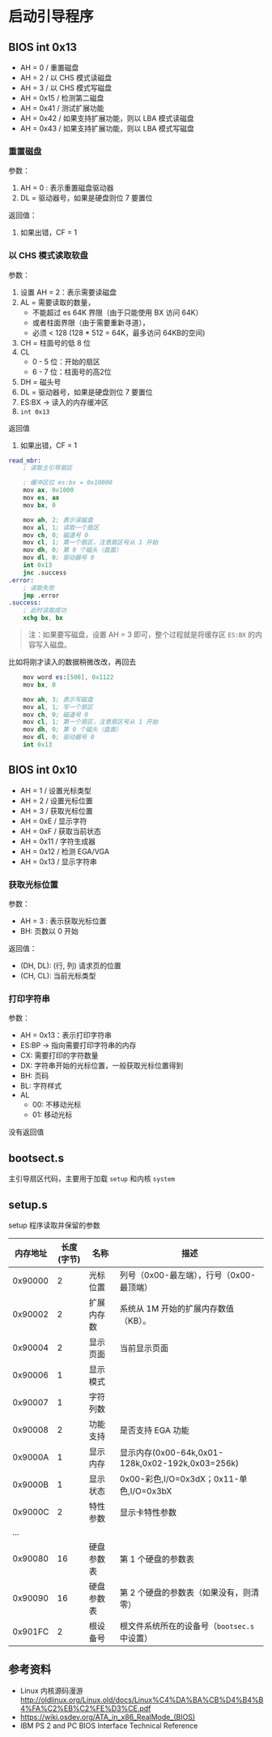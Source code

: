 # 启动引导程序

## BIOS int 0x13

- AH = 0 / 重置磁盘
- AH = 2 / 以 CHS 模式读磁盘
- AH = 3 / 以 CHS 模式写磁盘
- AH = 0x15 / 检测第二磁盘
- AH = 0x41 / 测试扩展功能
- AH = 0x42 / 如果支持扩展功能，则以 LBA 模式读磁盘
- AH = 0x43 / 如果支持扩展功能，则以 LBA 模式写磁盘

### 重置磁盘

参数：

1. AH = 0 : 表示重置磁盘驱动器
2. DL = 驱动器号，如果是硬盘则位 7 要置位

返回值：

1. 如果出错，CF = 1

### 以 CHS 模式读取软盘

参数：

1. 设置 AH = 2：表示需要读磁盘
2. AL = 需要读取的数量，
   - 不能超过 es 64K 界限（由于只能使用 BX 访问 64K）
   - 或者柱面界限（由于需要重新寻道），
   - 必须 < 128 (128 * 512 = 64K，最多访问 64KB的空间)
3. CH = 柱面号的低 8 位
4. CL 
    - 0 - 5 位：开始的扇区
    - 6 - 7 位：柱面号的高2位
5. DH = 磁头号
6. DL = 驱动器号，如果是硬盘则位 7 要置位
7. ES:BX -> 读入的内存缓冲区
8. `int 0x13`

返回值

1. 如果出错，CF = 1

```s
read_mbr:
    ; 读取主引导扇区

    ; 缓冲区位 es:bx = 0x10000
    mov ax, 0x1000
    mov es, ax
    mov bx, 0

    mov ah, 2; 表示读磁盘
    mov al, 1; 读取一个扇区
    mov ch, 0; 磁道号 0 
    mov cl, 1; 第一个扇区，注意扇区号从 1 开始
    mov dh, 0; 第 0 个磁头（盘面）
    mov dl, 0; 驱动器号 0 
    int 0x13
    jnc .success
.error:
    ; 读取失败
    jmp .error
.success:
    ; 此时读取成功
    xchg bx, bx
```

> 注：如果要写磁盘，设置 AH = 3 即可，整个过程就是将缓存区 `ES:BX` 的内容写入磁盘。

比如将刚才读入的数据稍微改改，再回去

```s
    mov word es:[508], 0x1122
    mov bx, 0

    mov ah, 3; 表示写磁盘
    mov al, 1; 写一个扇区
    mov ch, 0; 磁道号 0 
    mov cl, 1; 第一个扇区，注意扇区号从 1 开始
    mov dh, 0; 第 0 个磁头（盘面）
    mov dl, 0; 驱动器号 0 
    int 0x13
```

## BIOS int 0x10

- AH = 1 / 设置光标类型
- AH = 2 / 设置光标位置
- AH = 3 / 获取光标位置
- AH = 0xE / 显示字符
- AH = 0xF / 获取当前状态
- AH = 0x11 / 字符生成器
- AH = 0x12 / 检测 EGA/VGA
- AH = 0x13 / 显示字符串

### 获取光标位置

参数：

- AH = 3 : 表示获取光标位置
- BH: 页数以 0 开始

返回值：

- (DH, DL): (行, 列) 请求页的位置
- (CH, CL): 当前光标类型

### 打印字符串

参数：

- AH = 0x13：表示打印字符串
- ES:BP -> 指向需要打印字符串的内存
- CX: 需要打印的字符数量
- DX: 字符串开始的光标位置，一般获取光标位置得到
- BH: 页码
- BL: 字符样式
- AL
    - 00: 不移动光标
    - 01: 移动光标

没有返回值

## bootsect.s

主引导扇区代码，主要用于加载 `setup` 和内核 `system`

## setup.s

setup 程序读取并保留的参数

| 内存地址 | 长度(字节) | 名称       | 描述                                             |
| -------- | ---------- | ---------- | ------------------------------------------------ |
| 0x90000  | 2          | 光标位置   | 列号（0x00-最左端），行号（0x00-最顶端）         |
| 0x90002  | 2          | 扩展内存数 | 系统从 1M 开始的扩展内存数值（KB）。             |
| 0x90004  | 2          | 显示页面   | 当前显示页面                                     |
| 0x90006  | 1          | 显示模式   |
| 0x90007  | 1          | 字符列数   |
| 0x90008  | 2          | 功能支持   | 是否支持 EGA 功能                                |
| 0x9000A  | 1          | 显示内存   | 显示内存(0x00-64k,0x01-128k,0x02-192k,0x03=256k) |
| 0x9000B  | 1          | 显示状态   | 0x00-彩色,I/O=0x3dX；0x11-单色,I/O=0x3bX         |
| 0x9000C  | 2          | 特性参数   | 显示卡特性参数                                   |
| ...      |
| 0x90080  | 16         | 硬盘参数表 | 第 1 个硬盘的参数表                              |
| 0x90090  | 16         | 硬盘参数表 | 第 2 个硬盘的参数表（如果没有，则清零）          |
| 0x901FC  | 2          | 根设备号   | 根文件系统所在的设备号（`bootsec.s` 中设置）       |

## 参考资料

- Linux 内核源码漫游  
    <http://oldlinux.org/Linux.old/docs/Linux%C4%DA%BA%CB%D4%B4%B4%FA%C2%EB%C2%FE%D3%CE.pdf>
- https://wiki.osdev.org/ATA_in_x86_RealMode_(BIOS)  
- IBM PS 2 and PC BIOS Interface Technical Reference  
